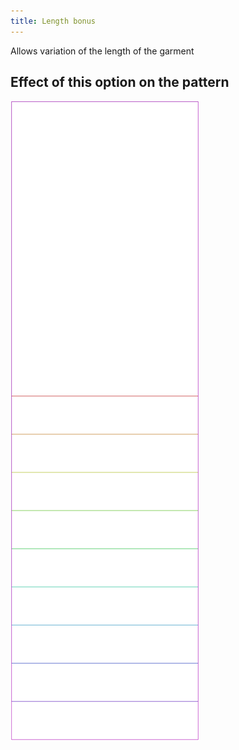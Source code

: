 ```yaml
---
title: Length bonus
---
```


Allows variation of the length of the garment


## Effect of this option on the pattern
![This image shows the effect of this option by superimposing several variants that have a different value for this option](tiberius_lengthbonus_sample.svg "Effect of this option on the pattern")